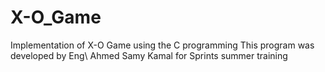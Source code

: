 # X-O_Game
Implementation of  X-O  Game using the C programming
This program was developed by Eng\ Ahmed Samy Kamal for Sprints summer training
